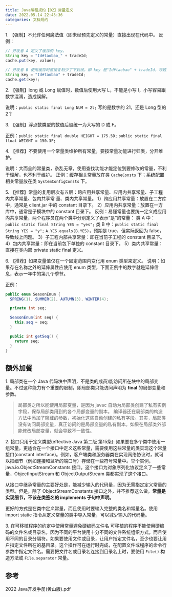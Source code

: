 ```yaml
---
title: Java编程规约【02】常量定义
date: 2022.05.14 22:45:36
categories: 文档规约
---
```


1\. 【强制】不允许任何魔法值（即未经预先定义的常量）直接出现在代码中。
反例：

```java
// 开发者 A 定义了缓存的 key。
String key = "Id#taobao_" + tradeId;
cache.put(key, value);

// 开发者 B 使用缓存时直接复制少了下划线，即 key 是"Id#taobao" + tradeId，导致出现故障。
String key = "Id#taobao" + tradeId;
cache.get(key);
```

2\. 【强制】long 或 Long 赋值时，数值后使用大写 L，不能是小写 l，小写容易跟数字混淆，造成误解。

说明：`public static final Long NUM = 2l;` 写的是数字的 21，还是 Long 型的 2？

3\. 【强制】浮点数类型的数值后缀统一为大写的 D 或 F。

正例：`public static final double HEIGHT = 175.5D;`
`public static final float WEIGHT = 150.3F;`

4\. 【推荐】不要使用一个常量类维护所有常量，要按常量功能进行归类，分开维护。

说明：大而全的常量类，杂乱无章，使用查找功能才能定位到要修改的常量，不利于理解，也不利于维护。
正例：缓存相关常量放在类 `CacheConsts` 下；系统配置相关常量放在类 `SystemConfigConsts` 下。

5\. 【推荐】常量的复用层次有五层：跨应用共享常量、应用内共享常量、子工程内共享常量、包内共享常 量、类内共享常量。
1）跨应用共享常量：放置在二方库中，通常是 client.jar 中的 constant 目录下。
2）应用内共享常量：放置在一方库中，通常是子模块中的 constant 目录下。
反例：易懂常量也要统一定义成应用内共享常量，两个程序员在两个类中分别定义了表示“是”的常量：
类 A 中：`public static final String YES = "yes";`
类 B 中：`public static final String YES = "y";`
`A.YES.equals(B.YES)`，预期是 true，但实际返回为 false，导致线上问题。
3）子工程内部共享常量：即在当前子工程的 constant 目录下。
4）包内共享常量：即在当前包下单独的 constant 目录下。
5）类内共享常量：直接在类内部 private static final 定义。

6\. 【推荐】如果变量值仅在一个固定范围内变化用 enum 类型来定义。
说明：如果存在名称之外的延伸属性应使用 enum 类型，下面正例中的数字就是延伸信息，表示一年中的第几个季节。

正例：

```java
public enum SeasonEnum {
  SPRING(1), SUMMER(2), AUTUMN(3), WINTER(4);

  private int seq;

  SeasonEnum(int seq) {
    this.seq = seq;
  }

  public int getSeq() {
    return seq;
  }
}
```

## 额外加餐

1\. 局部类在一个 Java 代码块中声明，不是类的成员)能访问所在块中的局部变量。不过这种能力有个重要的限制，即局部类只能访问声明为 **final** 的局部变量和参数。
> 局部类之所以能使用局部变量，是因为 javac 自动为局部类创建了私有实例字段，保存局部类用到的各个局部变量的副本。
> 编译器还在局部类的构造方法中添加了隐藏的参数，初始化这些自动创建的私有字段。其实，局部类没有访问局部变量，真正访问的是局部变量的私有副本。如果在局部类外部能修改局部变量，就会导致不一致性。

2\. 接口只用于定义类型(effective Java 第二版 第15条):
如果要在多个类中使用一组常量，更适合在一个接口中定义这些常量，需要使用这些常量的类实现这个常量接口(constant interface)。例如，客户端类和服务器类在实现网络协议时，就可以把细节（例如连接和监听的端口号）存储在一些符号常量中。举个实例，java.io.ObjectStreamConstants 接口。这个接口为对象序列化协议定义了一些常量，ObjectInputStream 和 ObjectOutputStream 类都实现了这个接口。

从接口中继承常量的主要好处是，能减少输入的代码量，因为无需指定定义常量的类型。但是，除了 ObjectStreamConstants 接口之外，并不推荐这么做。**常量是实现细节，不该在类签名的 implements 子句中声明。**

更好的方式是在类中定义常量，而且使用时要输入完整的类名和常量名。使用 import static 指令从定义常量的类中导入常量，可以减少输入的代码量。

3\. 在可移植程序的约定中使用常量避免硬编码文件名
可移植的程序不能使用硬编码的文件名或目录名，因为不同的平台使用十分不同的文件系统组织方式，而且使用不同的目录分隔符。如果要使用文件或目录，让用户指定文件名，至少也要让用户指定文件所在的基目录。这个操作可在运行时完成，在配置文件或程序的命令行参数中指定文件名。需要把文件名或目录名连接到目录名上时，要使用 `File()` 构造方法或 `File.separator` 常量。

## 参考

2022 Java开发手册(黄山版).pdf

